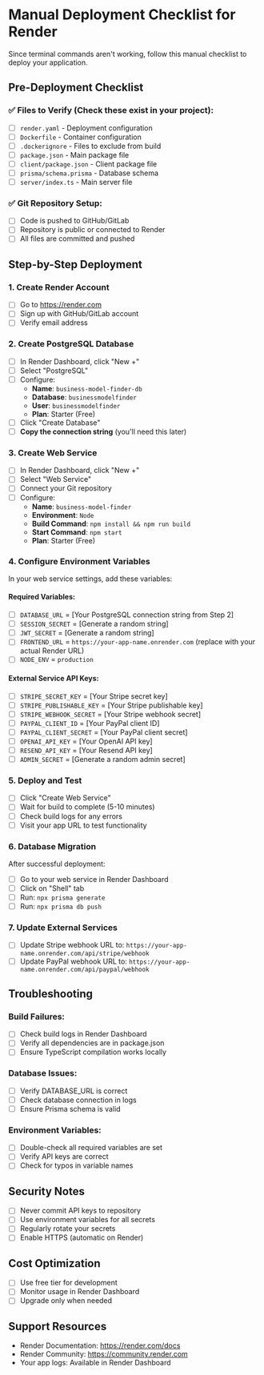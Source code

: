 # Manual Deployment Checklist for Render

Since terminal commands aren't working, follow this manual checklist to deploy your application.

## Pre-Deployment Checklist

### ✅ Files to Verify (Check these exist in your project):
- [ ] `render.yaml` - Deployment configuration
- [ ] `Dockerfile` - Container configuration  
- [ ] `.dockerignore` - Files to exclude from build
- [ ] `package.json` - Main package file
- [ ] `client/package.json` - Client package file
- [ ] `prisma/schema.prisma` - Database schema
- [ ] `server/index.ts` - Main server file

### ✅ Git Repository Setup:
- [ ] Code is pushed to GitHub/GitLab
- [ ] Repository is public or connected to Render
- [ ] All files are committed and pushed

## Step-by-Step Deployment

### 1. Create Render Account
- [ ] Go to https://render.com
- [ ] Sign up with GitHub/GitLab account
- [ ] Verify email address

### 2. Create PostgreSQL Database
- [ ] In Render Dashboard, click "New +"
- [ ] Select "PostgreSQL"
- [ ] Configure:
  - **Name**: `business-model-finder-db`
  - **Database**: `businessmodelfinder`
  - **User**: `businessmodelfinder`
  - **Plan**: Starter (Free)
- [ ] Click "Create Database"
- [ ] **Copy the connection string** (you'll need this later)

### 3. Create Web Service
- [ ] In Render Dashboard, click "New +"
- [ ] Select "Web Service"
- [ ] Connect your Git repository
- [ ] Configure:
  - **Name**: `business-model-finder`
  - **Environment**: `Node`
  - **Build Command**: `npm install && npm run build`
  - **Start Command**: `npm start`
  - **Plan**: Starter (Free)

### 4. Configure Environment Variables
In your web service settings, add these variables:

#### Required Variables:
- [ ] `DATABASE_URL` = [Your PostgreSQL connection string from Step 2]
- [ ] `SESSION_SECRET` = [Generate a random string]
- [ ] `JWT_SECRET` = [Generate a random string]
- [ ] `FRONTEND_URL` = `https://your-app-name.onrender.com` (replace with your actual Render URL)
- [ ] `NODE_ENV` = `production`

#### External Service API Keys:
- [ ] `STRIPE_SECRET_KEY` = [Your Stripe secret key]
- [ ] `STRIPE_PUBLISHABLE_KEY` = [Your Stripe publishable key]
- [ ] `STRIPE_WEBHOOK_SECRET` = [Your Stripe webhook secret]
- [ ] `PAYPAL_CLIENT_ID` = [Your PayPal client ID]
- [ ] `PAYPAL_CLIENT_SECRET` = [Your PayPal client secret]
- [ ] `OPENAI_API_KEY` = [Your OpenAI API key]
- [ ] `RESEND_API_KEY` = [Your Resend API key]
- [ ] `ADMIN_SECRET` = [Generate a random admin secret]

### 5. Deploy and Test
- [ ] Click "Create Web Service"
- [ ] Wait for build to complete (5-10 minutes)
- [ ] Check build logs for any errors
- [ ] Visit your app URL to test functionality

### 6. Database Migration
After successful deployment:
- [ ] Go to your web service in Render Dashboard
- [ ] Click on "Shell" tab
- [ ] Run: `npx prisma generate`
- [ ] Run: `npx prisma db push`

### 7. Update External Services
- [ ] Update Stripe webhook URL to: `https://your-app-name.onrender.com/api/stripe/webhook`
- [ ] Update PayPal webhook URL to: `https://your-app-name.onrender.com/api/paypal/webhook`

## Troubleshooting

### Build Failures:
- [ ] Check build logs in Render Dashboard
- [ ] Verify all dependencies are in package.json
- [ ] Ensure TypeScript compilation works locally

### Database Issues:
- [ ] Verify DATABASE_URL is correct
- [ ] Check database connection in logs
- [ ] Ensure Prisma schema is valid

### Environment Variables:
- [ ] Double-check all required variables are set
- [ ] Verify API keys are correct
- [ ] Check for typos in variable names

## Security Notes
- [ ] Never commit API keys to repository
- [ ] Use environment variables for all secrets
- [ ] Regularly rotate your secrets
- [ ] Enable HTTPS (automatic on Render)

## Cost Optimization
- [ ] Use free tier for development
- [ ] Monitor usage in Render Dashboard
- [ ] Upgrade only when needed

## Support Resources
- Render Documentation: https://render.com/docs
- Render Community: https://community.render.com
- Your app logs: Available in Render Dashboard 